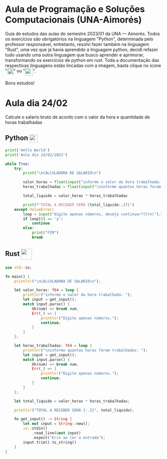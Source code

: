 # Aula de Programação e Soluções Computacionais (UNA-Aimorés)

<link rel="stylesheet" href="https://cdn.jsdelivr.net/gh/devicons/devicon@v2.15.1/devicon.min.css">
          
Guia de estudos das aulas do semestre 2023/01 da UNA — Aimorés. Todos os exercícios são obrigatórios na linguagem "Python", determinada pelo professor responsável, entretanto, resolvi fazer também na linguagem "Rust", uma vez que já havia aprendido a linguagem python, decidi refazer tudo usando uma outra linguagem que busco aprender e aprimorar, transformando os exercícios de python em rust. Toda a documentação das respectivas linguagens estão lincadas com a imagem, basta clique no ícone "<a href="https://docs.python.org/3/"><img src="https://cdn.jsdelivr.net/gh/devicons/devicon/icons/python/python-original.svg" width=20 align='top'/></a>" ou "<a href='https://devdocs.io/rust/'><img src="https://cdn.jsdelivr.net/gh/devicons/devicon/icons/rust/rust-plain.svg" align='top' width=25/></a>". 

Bons estudos!

# Aula dia 24/02

Calcule o salario bruto de acordo com o valor da hora e quantidade de horas trabalhadas

## Python <a href="https://docs.python.org/3/"><img src="https://cdn.jsdelivr.net/gh/devicons/devicon/icons/python/python-original.svg" width=26 align='center'/></a>

```py
print('Hello World')
print('Aula dia 24/02/2023')

while True:
    try:
        print("\nCALCULADORA DE SALARIO\n")

        valor_horas = float(input("informe o valor da hora trabalhada: "))
        horas_trabalhadas = float(input("\ninforme quantas horas foram trabalhadas: "))

        total_liquido = valor_horas * horas_trabalhadas

        print(f"TOTAL A RECEBER SERÁ {total_liquido:.2f}")
    except ValueError:
        loop = input("digite apenas números, deseja continuar?(Y/n)").lower()
        if loop[0] == 'y':
            continue
        else:
            print("FIM")
            break
```

## Rust <a href='https://devdocs.io/rust/'><img src="https://cdn.jsdelivr.net/gh/devicons/devicon/icons/rust/rust-plain.svg" align='center' width=35/></a>


```rs
use std::io;

fn main() {
    println!("\nCALCULADORA DE SALARIO\n");

    let valor_horas: f64 = loop {
        println!("informe o valor da hora trabalhada: ");
        let input = get_input();
        match input.parse() {
            Ok(num) => break num,
            Err(_) => {
                println!("Digite apenas números.");
                continue;
            }
        }
    };

    let horas_trabalhadas: f64 = loop {
        println!("\ninforme quantas horas foram trabalhadas: ");
        let input = get_input();
        match input.parse() {
            Ok(num) => break num,
            Err(_) => {
                println!("Digite apenas números.");
                continue;
            }
        }
    };

    let total_liquido = valor_horas * horas_trabalhadas;

    println!("TOTAL A RECEBER SERÁ {:.2}", total_liquido);

    fn get_input() -> String {
        let mut input = String::new();
        io::stdin()
            .read_line(&mut input)
            .expect("Erro ao ler a entrada");
        input.trim().to_string()
    }
}
```
